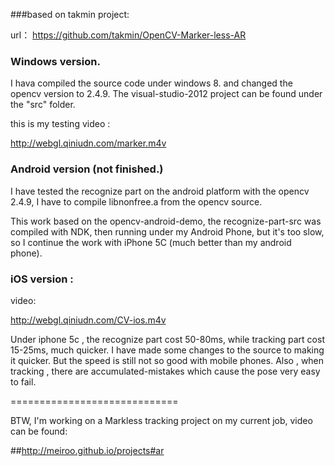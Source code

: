 ###based on takmin project:

url： https://github.com/takmin/OpenCV-Marker-less-AR

### Windows version.

I hava compiled the source code under windows 8. and changed the opencv version to 2.4.9.
The visual-studio-2012 project can be found under the "src" folder.

this is my testing video : 

http://webgl.qiniudn.com/marker.m4v

### Android version (not finished.)

I have tested the recognize part on the android platform with the opencv 2.4.9, I have to compile libnonfree.a from the opencv source. 

This work based on the opencv-android-demo, the recognize-part-src was compiled with NDK, then running under my Android Phone, but it's too slow, so I continue the work with iPhone 5C (much better than my android phone).

### iOS version : 

video:

http://webgl.qiniudn.com/CV-ios.m4v

Under iphone 5c , the recognize part cost 50-80ms, while tracking part cost 15-25ms, much quicker.
I have made some changes to the source to making it quicker. But the speed is still not so good with mobile phones. Also , when tracking , there are accumulated-mistakes which cause the pose very easy to fail.


=============================

BTW, I'm working on a Markless tracking project on my current job, video can be found:

##http://meiroo.github.io/projects#ar
